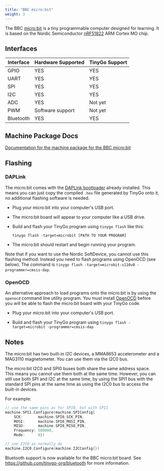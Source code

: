 ```yaml
---
title: "BBC micro:bit"
weight: 3
---
```


The BBC [micro:bit](https://microbit.org) is a tiny programmable computer designed for learning. It is based on the Nordic Semiconductor [nRF51822](https://www.nordicsemi.com/eng/Products/Bluetooth-low-energy/nRF51822) ARM Cortex MO chip.

## Interfaces

| Interface | Hardware Supported | TinyGo Support |
| --------- | ------------- | ----- |
| GPIO      | YES | YES |
| UART      | YES | YES |
| SPI      | YES | YES |
| I2C      | YES | YES |
| ADC      | YES | Not yet |
| PWM      | Software support | Not yet |
| Bluetooth      | YES | YES |

## Machine Package Docs

[Documentation for the machine package for the BBC micro:bit](../machine/microbit)

## Flashing

### DAPLink

The micro:bit comes with the [DAPLink bootloader](https://tech.microbit.org/software/daplink-interface/) already installed. This means you can just copy the compiled `.hex` file generated by TinyGo onto it, no additional flashing software is needed.

- Plug your micro:bit into your computer's USB port.

- The micro:bit board will appear to your computer like a USB drive.

- Build and flash your TinyGo program using `tinygo flash` like this:

    ```shell
    tinygo flash -target=microbit [PATH TO YOUR PROGRAM]
    ```

- The micro:bit should restart and begin running your program.

Note that if you want to use the Nordic SoftDevice, you cannot use this flashing method. Instead you need to flash programs using OpenOCD (see below). The command is `tinygo flash -target=microbit-s110v8 -programmer=cmsis-dap`.

### OpenOCD

An alternative approach to load programs onto the micro:bit is by using the `openocd` command line utility program. You must install [OpenOCD](http://openocd.org/) before you will be able to flash the micro:bit board with your TinyGo code.

- Plug your micro:bit into your computer's USB port.

- Build and flash your TinyGo program using `tinygo flash -target=microbit -programmer=cmsis-dap`

## Notes

The micro:bit has two built-in I2C devices, a MMA8653 accelerometer and a MAG3110 magnetometer. You can use them via the I2C0 bus.

The micro:bit I2C0 and SPI0 buses both share the same address space. This means you cannot use them both at the same time. However, you can still use both SPI and I2C at the same time, by using the SPI1 bus with the standard SPI pins at the same time as using the I2C0 bus to access the built-in devices.

For example:

```go
// use the same pins as for SPI0, but with SPI1
machine.SPI1.Configure(machine.SPIConfig{
    SCK:       machine.SPI0_SCK_PIN,
    MOSI:      machine.SPI0_MOSI_PIN,
    MISO:      machine.SPI0_MISO_PIN,
    Frequency: 500000,
    Mode:      0})

// use I2C0 as normally do
machine.I2C0.Configure(machine.I2CConfig{})
```

Bluetooth support is now available for the BBC micro:bit board. See https://github.com/tinygo-org/bluetooth for more information.
